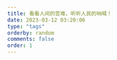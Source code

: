 ```yaml
---
title: 看看人间的苦难，听听人民的呐喊！
date: 2023-03-12 03:20:06
type: "tags"
orderby: random
comments: false
order: 1
---
```

